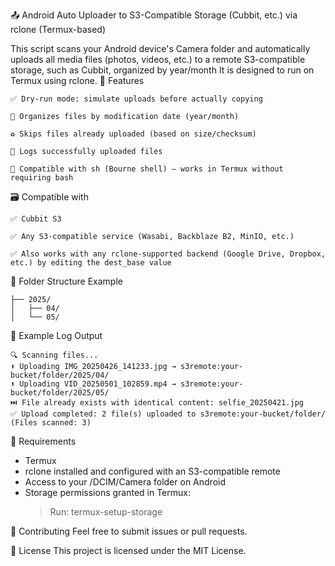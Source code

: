 📤 Android Auto Uploader to S3-Compatible Storage (Cubbit, etc.) via rclone (Termux-based)

This script scans your Android device's Camera folder and automatically uploads all media files (photos, videos, etc.) to a remote S3-compatible storage, such as Cubbit, organized by year/month
It is designed to run on Termux using rclone.
🔧 Features

    ✅ Dry-run mode: simulate uploads before actually copying

    📅 Organizes files by modification date (year/month)

    ♻️ Skips files already uploaded (based on size/checksum)

    🧾 Logs successfully uploaded files

    🐚 Compatible with sh (Bourne shell) – works in Termux without requiring bash

🗃 Compatible with

    ✅ Cubbit S3

    ✅ Any S3-compatible service (Wasabi, Backblaze B2, MinIO, etc.)

    ✅ Also works with any rclone-supported backend (Google Drive, Dropbox, etc.) by editing the dest_base value

📁 Folder Structure Example

```s3remote:your-bucket/folder/
├── 2025/
│   ├── 04/
│   └── 05/
```
📄 Example Log Output
```
🔍 Scanning files...
⬆️ Uploading IMG_20250426_141233.jpg → s3remote:your-bucket/folder/2025/04/
⬆️ Uploading VID_20250501_102859.mp4 → s3remote:your-bucket/folder/2025/05/
⏭️ File already exists with identical content: selfie_20250421.jpg
✅ Upload completed: 2 file(s) uploaded to s3remote:your-bucket/folder/ (Files scanned: 3)
```
🚀 Requirements

* Termux
* rclone installed and configured with an S3-compatible remote
* Access to your /DCIM/Camera folder on Android
* Storage permissions granted in Termux:
  <blockquote>Run: termux-setup-storage</blockquote>
  
🤝 Contributing
Feel free to submit issues or pull requests.

📄 License
This project is licensed under the MIT License.

